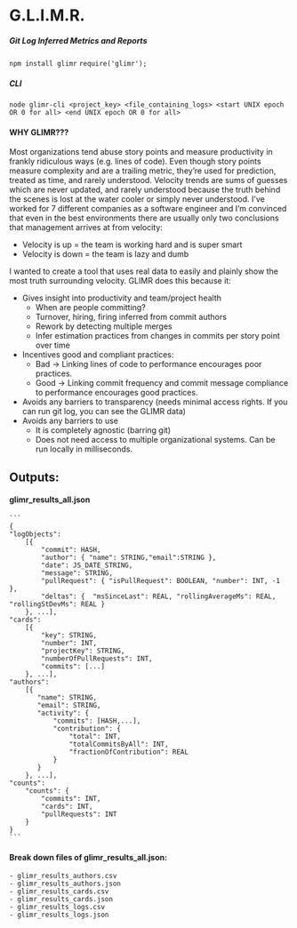 # G.L.I.M.R.
##### Git Log Inferred Metrics and Reports

```npm install glimr```
``` require('glimr'); ```

##### CLI
```node glimr-cli <project_key> <file_containing_logs> <start UNIX epoch OR 0 for all> <end UNIX epoch OR 0 for all> ```


#### WHY GLIMR???

Most organizations tend abuse story points and measure productivity in frankly ridiculous ways (e.g. lines of code).  Even though story points measure complexity and are a trailing metric, they’re used for prediction, treated as time, and rarely understood.  Velocity trends are sums of guesses which are never updated, and rarely understood because the truth behind the scenes is lost at the water cooler or simply never understood.  I’ve worked for 7 different companies as a software engineer and I’m convinced that even in the best environments there are usually only two conclusions that management arrives at from velocity:
 - Velocity is up = the team is working hard and is super smart
 - Velocity is down = the team is lazy and dumb

I wanted to create a tool that uses real data to easily and plainly show the most truth surrounding velocity.  GLIMR does this because it:

 - Gives insight into productivity and team/project health
    - When are people committing?
    - Turnover, hiring, firing inferred from commit authors
    - Rework by detecting multiple merges
    - Infer estimation practices from changes in commits per story point over time
 - Incentives good and compliant practices:
    - Bad -> Linking lines of code to performance encourages poor practices.
    - Good -> Linking commit frequency and commit message compliance to performance encourages good practices.
 - Avoids any barriers to transparency (needs minimal access rights.  If you can run git log, you can see the GLIMR data)
 - Avoids any barriers to use
    - It is completely agnostic (barring git)
    - Does not need access to multiple organizational systems.  Can be run locally in milliseconds.

## Outputs:

#### glimr_results_all.json
    ```
    {
    "logObjects": 
        [{
            "commit": HASH,
            "author": { "name": STRING,"email":STRING },
            "date": JS_DATE_STRING,
            "message": STRING,
            "pullRequest": { "isPullRequest": BOOLEAN, "number": INT, -1 },
            "deltas": {  "msSinceLast": REAL, "rollingAverageMs": REAL, "rollingStDevMs": REAL }
        }, ...],
    "cards":
        [{
            "key": STRING,
            "number": INT,
            "projectKey": STRING,
            "numberOfPullRequests": INT,
            "commits": [...]
        }, ...],
    "authors": 
        [{
           "name": STRING,
           "email": STRING,
           "activity": {
               "commits": [HASH,...],
               "contribution": {
                   "total": INT,
                   "totalCommitsByAll": INT,
                   "fractionOfContribution": REAL
               }
           }
        }, ...],
    "counts":
        "counts": {
            "commits": INT,
            "cards": INT,
            "pullRequests": INT
        }
    }
    ```
        
#### Break down files of glimr_results_all.json:
    - glimr_results_authors.csv
    - glimr_results_authors.json
    - glimr_results_cards.csv
    - glimr_results_cards.json
    - glimr_results_logs.csv
    - glimr_results_logs.json